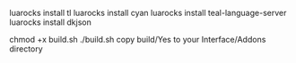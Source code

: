 luarocks install tl
luarocks install cyan
luarocks install teal-language-server
luarocks install dkjson

chmod +x build.sh
./build.sh
copy build/Yes to your Interface/Addons directory

